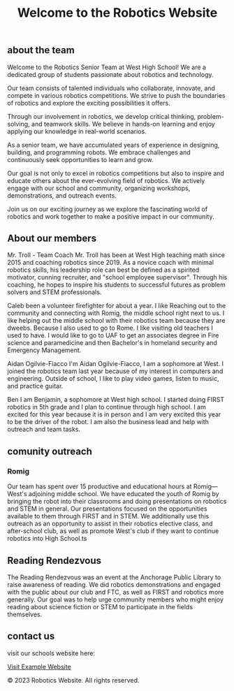 <!DOCTYPE html>
<html lang="en">
<head>
  <meta charset="UTF-8">
  <meta name="viewport" content="width=device-width, initial-scale=1.0">
  <title>Robotics Website</title>
  <link rel="stylesheet" href="styles.css">
</head>
<body>
  <header>
    <h1>Welcome to the Robotics Website</h1>
 
  </header>
  <section id="about the team">
          <h2>about the team</h2>

  <p>Welcome to the Robotics Senior Team at West High School! We are a dedicated group of students passionate about robotics and technology.</p>
  <p>Our team consists of talented individuals who collaborate, innovate, and compete in various robotics competitions. We strive to push the boundaries of robotics and explore the exciting possibilities it offers.</p>
  <p>Through our involvement in robotics, we develop critical thinking, problem-solving, and teamwork skills. We believe in hands-on learning and enjoy applying our knowledge in real-world scenarios.</p>
  <p>As a senior team, we have accumulated years of experience in designing, building, and programming robots. We embrace challenges and continuously seek opportunities to learn and grow.</p>
  <p>Our goal is not only to excel in robotics competitions but also to inspire and educate others about the ever-evolving field of robotics. We actively engage with our school and community, organizing workshops, demonstrations, and outreach events.</p>
  <p>Join us on our exciting journey as we explore the fascinating world of robotics and work together to make a positive impact in our community.</p>
  </section>

  <main>
    <section id="about our member">
      <h2>About our members</h2>
      <p>
Mr. Troll - Team Coach
Mr. Troll has been at West High teaching math since 2015 and coaching robotics since 2019. As a novice coach with minimal robotics skills, his leadership role can best be defined as a spirited motivator, cunning recruiter, and "school employee supervisor". Through his coaching, he hopes to inspire his students to successful futures as problem solvers and STEM professionals.

Caleb
been a volunteer firefighter for about a year. I like Reaching out to the community and connecting with Romig, the middle school right next to us. I like  helping out the middle school with their robotics team because they are dweebs. Because I also used to go to Rome. I like visiting old teachers I used to have. I would like to go to UAF to get an associates degree in Fire science and paramedicine and then Bachelor's in homeland security and Emergency Management.

Aidan Ogilvie-Fiacco
I'm Aidan Ogilvie-Fiacco, I am a sophomore at West. I joined the robotics team last year because of my interest in computers and engineering. Outside of school, I like to play video games, listen to music, and practice guitar.

Ben
I am Benjamin, a sophomore at West high school. I started doing FIRST robotics in 5th grade and I plan to continue through high school. I am excited for this year because it is in person and I am very excited this year to be the driver of the robot. I am also the business lead and help with outreach and team tasks.

</p>
    </section>
<main>

  <section id="community outreach">
      <h2>comunity outreach</h2>

<h3>Romig</h3>
<p>
Our team has spent over 15 productive and educational hours at Romig—West's adjoining middle school. We have educated the youth of Romig by bringing the robot into their classrooms and doing presentations on robotics and STEM in general. Our presentations focused on the opportunities available to them through FIRST and in STEM. We additionally use this outreach as an opportunity to assist in their robotics elective class, and after-school club, as well as promote West's club if they want to continue robotics into High School.ts </p>

<h2> Reading Rendezvous </h2>
<p>  The Reading Rendezvous was an event at the Anchorage Public Library to raise awareness of reading. We did robotics demonstrations and engaged with the public about our club and FTC, as well as FIRST and robotics more generally. Our goal was to help urge community members who might enjoy reading about science fiction or STEM to participate in the fields themselves.</p>
  </section>

  <section id="contact us">
        <h2>contact us</h2>
<p> visit our schools website here:</p>
<a href="https://www.asdk12.org/west" target="_blank">Visit Example Website</a>


  </main>

  <footer>
    <p>&copy; 2023 Robotics Website. All rights reserved.</p>
  </footer>

  <script src="scripts.js"></script>
</body>
</html>
